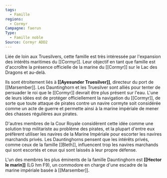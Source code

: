 ```yaml
---
tags:
  - Famille
regions:
  - Cormyr
Campagne: faerun
Type:
  - Famille noble
Source: Cormyr ADD2
---
```


Liée de loin aux Truesilvers, cette famille est très intéressée par l'expansion des intérêts maritimes du [[Cormyr]]. Leur objectif en tant que famille est d'accroître la présence officielle de la marine du [[Cormyr]] sur le Lac des Dragons et au-delà.

Ils sont étroitement liés à **[[Ayesunder Truesilver]]**, directeur du port de [[Marsember]]. Les Dauntinghorn et les Truesilver sont alliés pour tenter de persuader le roi que le [[Cormyr]] devrait être plus présent sur l'eau. L'une de leurs idées est de protéger officiellement la navigation du [[Cormyr]], de sorte que toute attaque de pirates contre un navire cormyte soit considérée comme un acte de guerre et permette ainsi à la marine impériale de mener des chasses régulières aux pirates.

D'autres membres de la Cour Royale considèrent cette idée comme une solution trop militariste au problème des pirates, et la plupart d'entre eux préfèrent utiliser les navires de la Marine Impériale pour escorter les navires marchands privés. Les Dauntinghorns pensent que les intérêts privés, comme ceux de la famille [[Bleth]], influencent trop les navires marchands qui sont escortés et ceux qui sont laissés à leur propre défense.

L'un des membres les plus éminents de la famille Dauntinghorn est **[[Hector le marin]]** (LG hm F9), un commodore en charge d'une escadre de la marine impériale basée à [[Marsember]].
